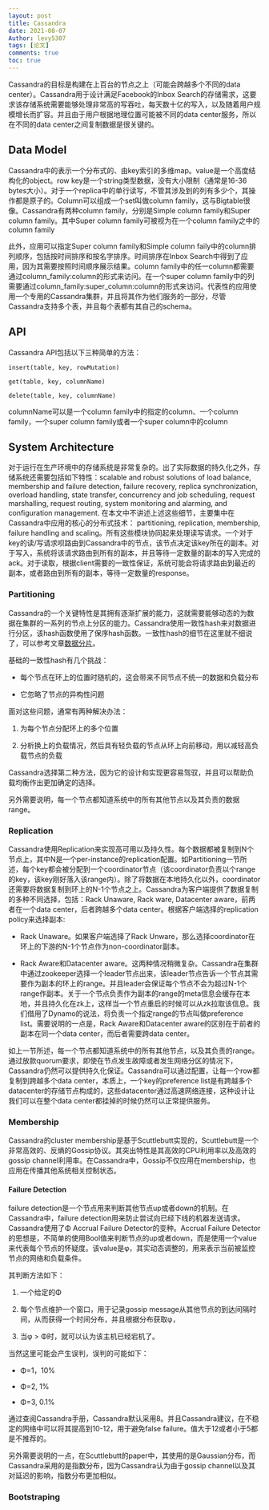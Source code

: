 ```yaml
---
layout: post
title: Cassandra
date: 2021-08-07
Author: levy5307
tags: [论文]
comments: true
toc: true
---
```


Cassandra的目标是构建在上百台的节点之上（可能会跨越多个不同的data center）。Cassandra用于设计满足Facebook的Inbox Search的存储需求，这要求该存储系统需要能够处理非常高的写吞吐，每天数十亿的写入，以及随着用户规模增长而扩容。并且由于用户根据地理位置可能被不同的data center服务，所以在不同的data center之间复制数据是很关键的。

## Data Model

Cassandra中的表示一个分布式的、由key索引的多维map。value是一个高度结构化的object。row key是一个string类型数据，没有大小限制（通常是16-36 bytes大小）。对于一个replica中的单行读写，不管其涉及到的列有多少个，其操作都是原子的。Column可以组成一个set叫做column family，这与Bigtable很像。Cassandra有两种column family，分别是Simple column family和Super column family。其中Super column family可被视为在一个column family之中的column family

此外，应用可以指定Super column family和Simple column faily中的column排列顺序，包括按时间排序和按名字排序。时间排序在Inbox Search中得到了应用，因为其需要按照时间顺序展示结果。column family中的任一column都需要通过column_family:column的形式来访问。在一个super column family中的列需要通过column_family:super_column:column的形式来访问。代表性的应用使用一个专用的Cassandra集群，并且将其作为他们服务的一部分，尽管Cassandra支持多个表，并且每个表都有其自己的schema。

## API

Cassandra API包括以下三种简单的方法：

```insert(table, key, rowMutation)```

```get(table, key, columnName)```

```delete(table, key, columnName)```

columnName可以是一个column family中的指定的column、一个column family，一个super column family或者一个super column中的column

## System Architecture

对于运行在生产环境中的存储系统是非常复杂的。出了实际数据的持久化之外，存储系统还需要包括如下特性：scalable and robust solutions of load balance, membership and failure detection, failure recovery, replica synchronization, overload handling, state transfer, concurrency and job scheduling, request marshalling, request routing, system monitoring and alarming, and configuration management. 在本文中不讲述上述这些细节，主要集中在Cassandra中应用的核心的分布式技术： partitioning, replication, membership, failure handling and scaling。所有这些模块协同起来处理读写请求。一个对于key的读/写请求呗路由到Cassandra中的节点，该节点决定该key所在的副本。对于写入，系统将该请求路由到所有的副本，并且等待一定数量的副本的写入完成的ack。对于读取，根据client需要的一致性保证，系统可能会将请求路由到最近的副本，或者路由到所有的副本，等待一定数量的response。

### Partitioning

Cassandra的一个关键特性是其拥有逐渐扩展的能力，这就需要能够动态的为数据在集群的一系列的节点上分区的能力。Cassandra使用一致性hash来对数据进行分区，该hash函数使用了保序hash函数。一致性hash的细节在这里就不细说了，可以参考文章[数据分片](https://levy5307.github.io/blog/thinking-about-partition/)。

基础的一致性hash有几个挑战：

- 每个节点在环上的位置时随机的，这会带来不同节点不统一的数据和负载分布

- 它忽略了节点的异构性问题

面对这些问题，通常有两种解决办法：

1. 为每个节点分配环上的多个位置

2. 分析换上的负载情况，然后具有轻负载的节点从环上向前移动，用以减轻高负载节点的负载

Cassandra选择第二种方法，因为它的设计和实现更容易驾驭，并且可以帮助负载均衡作出更加确定的选择。

另外需要说明，每一个节点都知道系统中的所有其他节点以及其负责的数据range。

### Replication

Cassandra使用Replication来实现高可用以及持久性。每个数据都被复制到N个节点上，其中N是一个per-instance的replication配置。如Partitioning一节所述，每个key都会被分配到一个coordinator节点（该coordinator负责以个range的key，该key刚好落入该range内）。除了将数据在本地持久化以外，coordinator还需要将数据复制到环上的N-1个节点之上。Cassandra为客户端提供了数据复制的多种不同选择，包括：Rack Unaware, Rack ware, Datacenter aware，前两者在一个data center，后者跨越多个data center。根据客户端选择的replication policy来选择副本:

- Rack Unaware。如果客户端选择了Rack Unware，那么选择coordinator在环上的下游的N-1个节点作为non-coordinator副本。

- Rack Aware和Datacenter aware。这两种情况稍微复杂。Cassandra在集群中通过zookeeper选择一个leader节点出来，该leader节点告诉一个节点其需要作为副本的环上的range。并且leader会保证每个节点不会为超过N-1个range作副本。关于一个节点负责作为副本的range的meta信息会缓存在本地，并且持久化在zk上，这样当一个节点重启的时候可以从zk拉取该信息。我们借用了Dynamo的说法，将负责一个指定range的节点叫做preference list。需要说明的一点是，Rack Aware和Datacenter aware的区别在于前者的副本在同一个data center，而后者需要跨data center。

如上一节所述，每一个节点都知道系统中的所有其他节点，以及其负责的range。通过放款quorum要求，即使在节点发生故障或者发生网络分区的情况下，Cassandra仍然可以提供持久化保证。Cassandra可以通过配置，让每一个row都复制到跨越多个data center，本质上，一个key的preference list是有跨越多个datacenter的存储节点构成的，这些datacenter通过高速网络连接，这种设计让我们可以在整个data center都挂掉的时候仍然可以正常提供服务。

### Membership

Cassandra的cluster membership是基于Scuttlebutt实现的，Scuttlebutt是一个非常高效的、反熵的Gossip协议。其突出特性是其高效的CPU利用率以及高效的gossip channel利用率。在Cassandra中，Gossip不仅应用在membership，也应用在传播其他系统相关控制状态。

#### Failure Detection

failure detection是一个节点用来判断其他节点up或者down的机制。在Cassandra中，failure detection用来防止尝试向已经下线的机器发送请求。Cassandra使用了&Phi; Accrual Failure Detector的变种。Accrual Failure Detector的思想是，不简单的使用Bool值来判断节点的up或者down，而是使用一个value来代表每个节点的怀疑度。该value是&phi;，其实动态调整的，用来表示当前被监控节点的网络和负载条件。

其判断方法如下：

1. 一个给定的&Phi;

2. 每个节点维护一个窗口，用于记录gossip message从其他节点的到达间隔时间，从而获得一个时间分布，并且根据分布获取&phi;，

3. 当&phi; > &Phi;时，就可以认为该主机已经宕机了。

当然这里可能会产生误判，误判的可能如下：

- &Phi;=1，10%

- &Phi;=2, 1%

- &Phi;=3, 0.1%

通过查阅Cassandra手册，Cassandra默认采用8。并且Cassandra建议，在不稳定的网络中可以将其提高到10-12，用于避免false failure。值大于12或者小于5都是不推荐的。

另外需要说明的一点，在Scuttlebutt的paper中，其使用的是Gaussian分布，而Cassandra采用的是指数分布，因为Cassandra认为由于gossip channel以及其对延迟的影响，指数分布更加相似。

### Bootstraping

